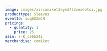 ```yaml
---
image: images/aircomiket3eymd7l3veaeotsi.jpg
producttype: Sleeves
eventId: iuq6O2mCN
pricings:
  - quantity: 1
    price: 25
asin: s-K_c56b24i
merchandise: comiket
---
```

